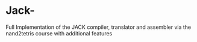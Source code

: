 # Jack-
 Full Implementation of the JACK compiler, translator and assembler via the nand2tetris course with additional features
